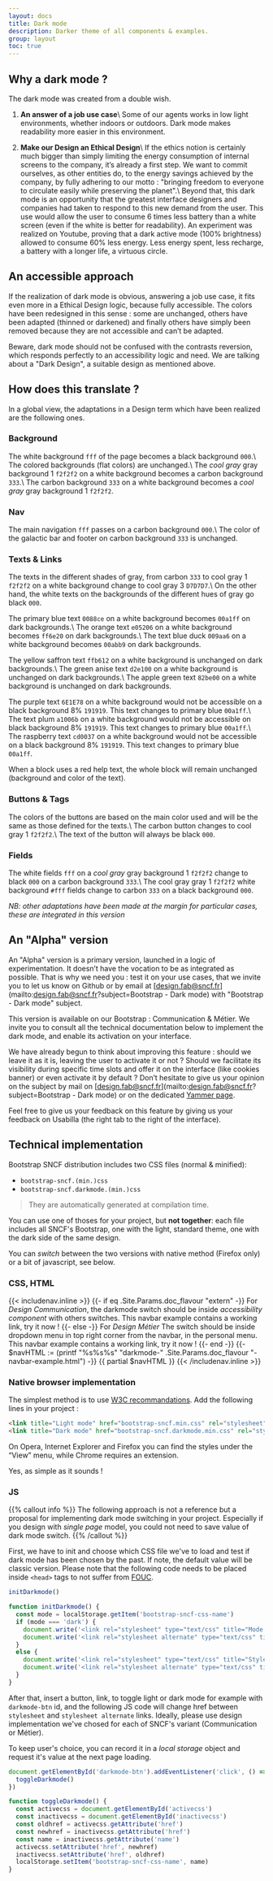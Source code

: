 ```yaml
---
layout: docs
title: Dark mode
description: Darker theme of all components & examples.
group: layout
toc: true
---
```

## Why a dark mode ?
The dark mode was created from a double wish.

1. **An answer of a job use case**\\
Some of our agents works in low light environments, whether indoors or outdoors.
Dark mode makes readability more easier in this environment. 

2. **Make our Design an Ethical Design**\\
If the ethics notion is certainly much bigger than simply limiting the energy consumption of internal screens to the company, it’s already a first step.
We want to commit ourselves, as other entities do, to the energy savings achieved by the company, by fully adhering to our motto : "bringing freedom to everyone to circulate easily while preserving the planet".\\
Beyond that, this dark mode is an opportunity that the greatest interface designers and companies had taken to respond to this new demand from the user.
This use would allow the user to consume 6 times less battery than a white screen (even if the white is better for readability). An experiment was realized on Youtube, proving that a dark active mode (100% brightness) allowed to consume 60% less energy. Less energy spent, less recharge, a battery with a longer life, a virtuous circle.


## An accessible approach
If the realization of dark mode is obvious, answering a job use case, it fits even more in a Ethical Design logic, because fully accessible.
The colors have been redesigned in this sense : some are unchanged, others have been adapted (thinned or darkened) and finally others have simply been removed because they are not accessible and can’t be adapted.

Beware, dark mode should not be confused with the contrasts reversion, which responds perfectly to an accessibility logic and need. We are talking about a "Dark Design", a suitable design as mentioned above.


## How does this translate ?
In a global view, the adaptations in a Design term which have been realized are the following ones.

### Background
The white background `fff` of the page becomes a black background `000`.\\
The colored backgrounds (flat colors) are unchanged.\\
The _cool gray_ gray background 1 `f2f2f2` on a white background becomes a carbon background `333`.\\
The carbon background `333` on a white background becomes a _cool gray_ gray background 1 `f2f2f2`.

### Nav
The main navigation `fff` passes on a carbon background `000`.\\
The color of the galactic bar and footer on carbon background `333` is unchanged.

### Texts & Links
The texts in the different shades of gray, from carbon `333` to cool gray 1 `f2f2f2` on a white background change to cool gray 3 `D7D7D7`.\\
On the other hand, the white texts on the backgrounds of the different hues of gray go black `000`.

The primary blue text `0088ce` on a white background becomes `00a1ff` on dark backgrounds.\\
The orange text `e05206` on a white background becomes `ff6e20` on dark backgrounds.\\
The text blue duck `009aa6` on a white background becomes `00abb9` on dark backgrounds.

The yellow saffron text `ffb612` on a white background is unchanged on dark backgrounds.\\
The green anise text `d2e100` on a white background is unchanged on dark backgrounds.\\
The apple green text `82be00` on a white background is unchanged on dark backgrounds.

The purple text `6E1E78` on a white background would not be accessible on a black background 8% `191919`. This text changes to primary blue `00a1ff`.\\
The text plum `a1006b` on a white background would not be accessible on black background 8% `191919`. This text changes to primary blue `00a1ff`.\\
The raspberry text `cd0037` on a white background would not be accessible on a black background 8% `191919`. This text changes to primary blue `00a1ff`.

When a block uses a red help text, the whole block will remain unchanged (background and color of the text).

### Buttons & Tags
The colors of the buttons are based on the main color used and will be the same as those defined for the texts.\\
The carbon button changes to cool gray 1 `f2f2f2`.\\
The text of the button will always be black `000`.

### Fields
The white fields `fff` on a _cool gray_ gray background 1 `f2f2f2` change to black `000` on a carbon background `333`.\\
The cool gray gray 1 `f2f2f2` white background `#fff` fields change to carbon `333` on a black background `000`.

_NB: other adaptations have been made at the margin for particular cases, these are integrated in this version_


## An "Alpha" version
An "Alpha" version is a primary version, launched in a logic of experimentation.
It doesn’t have the vocation to be as integrated as possible. That is why we need you : test it on your use cases, that we invite you to let us know on Github or by email at [design.fab@sncf.fr](mailto:design.fab@sncf.fr?subject=Bootstrap - Dark mode) with "Bootstrap - Dark mode" subject.

This version is available on our Bootstrap : Communication & Métier.
We invite you to consult all the technical documentation below to implement the dark mode, and enable its activation on your interface.

We have already begun to think about improving this feature : should we leave it as it is, leaving the user to activate it or not ? Should we facilitate its visibility during specific time slots and offer it on the interface (like cookies banner) or even activate it by default ?
Don’t hesitate to give us your opinion on the subject by mail on [design.fab@sncf.fr](mailto:design.fab@sncf.fr?subject=Bootstrap - Dark mode) or on the dedicated [Yammer page](https://www.yammer.com/sncf.fr/#/threads/inGroup?type=in_group&feedId=11125103).

Feel free to give us your feedback on this feature by giving us your feedback on Usabilla (the right tab to the right of the interface).


## Technical implementation
Bootstrap SNCF distribution includes two CSS files (normal & minified):

- `bootstrap-sncf.(min.)css`
- `bootstrap-sncf.darkmode.(min.)css`

> They are automatically generated at compilation time.

You can use one of thoses for your project, but **not together**: each file includes all SNCF's Bootstrap, one with the light, standard theme, one with the dark side of the same design.

You can _switch_ between the two versions with native method (Firefox only) or a bit of javascript, see below.

### CSS, HTML

{{< includenav.inline >}}
{{- if eq .Site.Params.doc_flavour "extern" -}}
  For <em>Design Communication</em>, the darkmode switch should be inside <em>accessibility component</em> with others switches. This navbar example contains a working link, try it now !
{{- else -}}
  For <em>Design Métier</em> The switch should be inside dropdown menu in top right corner from the navbar, in the personal menu. This navbar example contains a working link, try it now !
{{- end -}}
{{- $navHTML := (printf "%s%s%s" "darkmode-" .Site.Params.doc_flavour "-navbar-example.html") -}}
{{ partial $navHTML }}
{{< /includenav.inline >}}

### Native browser implementation
The simplest method is to use [W3C recommandations](https://www.w3.org/Style/Examples/007/alternatives.en.html).
Add the following lines in your project :
```html
<link title="Light mode" href="bootstrap-sncf.min.css" rel="stylesheet">
<link title="Dark mode" href="bootstrap-sncf.darkmode.min.css" rel="stylesheet alternate">
```
On Opera, Internet Explorer and Firefox you can find the styles under the “View” menu, while Chrome requires an extension.

Yes, as simple as it sounds !

### JS
{{% callout info %}}
The following approach is not a reference but a proposal for implementing dark mode switching in your project.
Especially if you design with _single page_ model, you could not need to save value of dark mode switch.
{{% /callout %}}

First, we have to init and choose which CSS file we've to load and test if dark mode has been chosen by the past.
If note, the default value will be classic version. Please note that the following code needs to be placed inside `<head>` tags to not suffer from [FOUC](https://en.wikipedia.org/wiki/Flash_of_unstyled_content).

```js
initDarkmode()

function initDarkmode() {
  const mode = localStorage.getItem('bootstrap-sncf-css-name')
  if (mode === 'dark') {
    document.write('<link rel="stylesheet" type="text/css" title="Mode sombre" name="dark" href="/bootstrap-sncf.darkmode.min.css" id="activecss">')
    document.write('<link rel="stylesheet alternate" type="text/css" title="Style classique" name="light" href="/bootstrap-sncf.min.css" id="inactivecss">')
  }
  else {
    document.write('<link rel="stylesheet" type="text/css" title="Style classique" name="light" href="/bootstrap-sncf.min.css" id="activecss">')
    document.write('<link rel="stylesheet alternate" type="text/css" title="Mode sombre" name="dark" href="/bootstrap-sncf.darkmode.min.css" id="inactivecss">')
  }
}
```

After that, insert a button, link, to toggle light or dark mode for example with `darkmode-btn` id, and the following JS code will change href between `stylesheet` and `stylesheet alternate` links. Ideally, please use design implementation we've chosed for each of SNCF's variant (Communication or Métier).

To keep user's choice, you can record it in a _local storage_ object and request it's value at the next page loading.

```js
document.getElementById('darkmode-btn').addEventListener('click', () => {
  toggleDarkmode()
})

function toggleDarkmode() {
  const activecss = document.getElementById('activecss')
  const inactivecss = document.getElementById('inactivecss')
  const oldhref = activecss.getAttribute('href')
  const newhref = inactivecss.getAttribute('href')
  const name = inactivecss.getAttribute('name')
  activecss.setAttribute('href', newhref)
  inactivecss.setAttribute('href', oldhref)
  localStorage.setItem('bootstrap-sncf-css-name', name)
}
```
